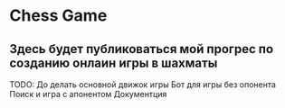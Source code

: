 # Chess Game
## Здесь будет публиковаться мой прогрес по созданию онлаин игры в шахматы
TODO:
До делать основной движок игры
Бот для игры без опонента
Поиск и игра с апонентом
Документция
